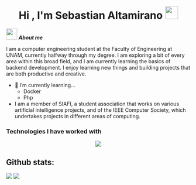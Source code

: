 <h1 align="center"><b>Hi , I'm Sebastian Altamirano </b><img src="https://media.giphy.com/media/hvRJCLFzcasrR4ia7z/giphy.gif" width="35"></h1>
<!--  -->

<img src="https://media.giphy.com/media/ObNTw8Uzwy6KQ/giphy.gif" width="30px">&nbsp;***About me***

I am a computer engineering student at the Faculty of Engineering at UNAM, currently halfway through my degree. I am exploring a bit of every area within this broad field, and I am currently learning the basics of backend development. I enjoy learning new things and building projects that are both productive and creative.

- 🌱 I’m currently learning...
  - Docker
  - Php
- I am a member of SIAFI, a student association that works on various artificial intelligence projects, and of the IEEE Computer Society, which undertakes projects in different areas of computing.

### Technologies I have worked with

<p align="center">
  <a href="https://skillicons.dev">
    <img src="https://skillicons.dev/icons?i=git,docker,postgres,github,java,js,linux,mysql,py,c,php" />
  </a>
</p>

<h2>Github stats:</h2> 

[![](https://github-readme-stats.vercel.app/api?username=SebastianAl26&show_icons=true&theme=tokyonight&hide_border=true&locale=en)](https://github.com/valentinawerle)
[![](https://github-readme-streak-stats.herokuapp.com/?user=SebastianAl26&theme=material-palenight)](https://github.com/SebastianAl26)
